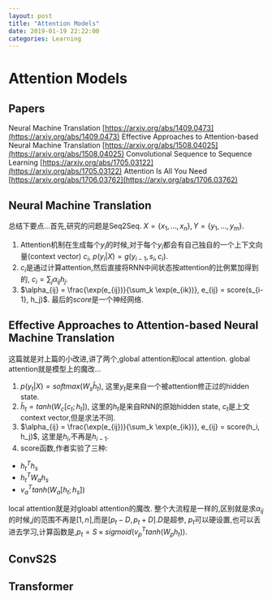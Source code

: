 ```yaml
---
layout: post
title: "Attention Models"
date: 2019-01-19 22:22:00
categories: Learning
---
```


# Attention Models

## Papers
Neural Machine Translation [https://arxiv.org/abs/1409.0473](https://arxiv.org/abs/1409.0473)
Effective Approaches to Attention-based Neural Machine Translation [https://arxiv.org/abs/1508.04025](https://arxiv.org/abs/1508.04025)
Convolutional Sequence to Sequence Learning [https://arxiv.org/abs/1705.03122](https://arxiv.org/abs/1705.03122)
Attention Is All You Need [https://arxiv.org/abs/1706.03762](https://arxiv.org/abs/1706.03762)

## Neural Machine Translation
总结下要点...首先,研究的问题是Seq2Seq. $X = \{ x_1, \dots, x_n \}, Y = \{ y_1, \dots, y_m \}$. 
1. Attention机制在生成每个$y_i$的时候,对于每个$y_i$都会有自己独自的一个上下文向量(context vector) $c_i$, $p(y_i | X) = g(y_{i-1}, s_i, c_i)$. 
2. $c_i$是通过计算attention,然后直接将RNN中间状态按attention的比例累加得到的, $c_i = \sum_j \alpha_{ij} h_j$. 
3. $\alpha_{ij} = \frac{\exp(e_{ij})}{\sum_k \exp(e_{ik})}, e_{ij} = score(s_{i-1}, h_j)$. 最后的$score$是一个神经网络.

## Effective Approaches to Attention-based Neural Machine Translation
这篇就是对上篇的小改进,讲了两个,global attention和local attention.
global attention就是模型上的魔改...
1. $p(y_t | X) = softmax(W_s \hat{h}_t)$, 这里$y_t$是来自一个被attention修正过的hidden state.
2. $\hat{h}_t = tanh(W_c[c_t;h_t])$, 这里的$h_t$是来自RNN的原始hidden state, $c_t$是上文context vector,但是求法不同.
3. $\alpha_{ij} = \frac{\exp(e_{ij})}{\sum_k \exp(e_{ik})}, e_{ij} = score(h_i, h_j)$, 这里是$h_i$,不再是$h_{i-1}$.
4. score函数,作者实验了三种:
  * $h_t^T h_s$
  * $h_t^T W_a h_s$
  * $v_a^T tanh(W_a[h_t; h_s])$

local attention就是对gloabl attention的魔改. 整个大流程是一样的,区别就是求$\alpha_{ij}$的时候,$j$的范围不再是$[1,n]$,而是$[p_t-D,p_t+D]$.$D$是超参, $p_t$可以硬设置,也可以丢进去学习,计算函数是,$p_t = S \times sigmoid(v_p^T tanh(W_p h_t))$.

## ConvS2S

## Transformer
